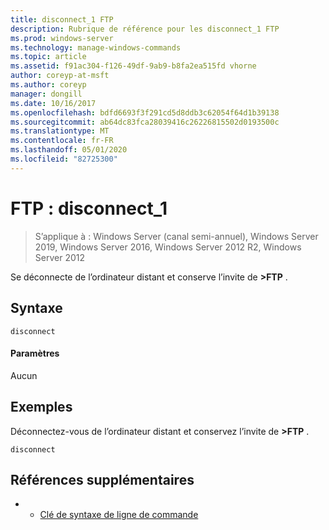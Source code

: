 ```yaml
---
title: disconnect_1 FTP
description: Rubrique de référence pour les disconnect_1 FTP
ms.prod: windows-server
ms.technology: manage-windows-commands
ms.topic: article
ms.assetid: f91ac304-f126-49df-9ab9-b8fa2ea515fd vhorne
author: coreyp-at-msft
ms.author: coreyp
manager: dongill
ms.date: 10/16/2017
ms.openlocfilehash: bdfd6693f3f291cd5d8ddb3c62054f64d1b39138
ms.sourcegitcommit: ab64dc83fca28039416c26226815502d0193500c
ms.translationtype: MT
ms.contentlocale: fr-FR
ms.lasthandoff: 05/01/2020
ms.locfileid: "82725300"
---
```

# <a name="ftp-disconnect_1"></a>FTP : disconnect_1

> S’applique à : Windows Server (canal semi-annuel), Windows Server 2019, Windows Server 2016, Windows Server 2012 R2, Windows Server 2012

Se déconnecte de l’ordinateur distant et conserve l’invite de **>FTP** .   
## <a name="syntax"></a>Syntaxe  
```  
disconnect  
```  
#### <a name="parameters"></a>Paramètres  
Aucun  
## <a name="examples"></a>Exemples  
Déconnectez-vous de l’ordinateur distant et conservez l’invite de **>FTP** .  
```  
disconnect  
```  
## <a name="additional-references"></a>Références supplémentaires  
-   - [Clé de syntaxe de ligne de commande](command-line-syntax-key.md)  
